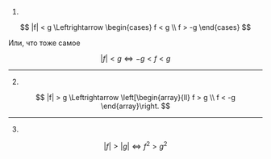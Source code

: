 1.

$$ |f| < g \Leftrightarrow \begin{cases} f < g \\ f > -g \end{cases} $$

Или, что тоже самое

$$ |f| < g \Leftrightarrow -g < f < g $$

---

2.

$$ |f| > g \Leftrightarrow \left[\begin{array}{ll} f > g \\ f < -g \end{array}\right. $$

---

3.

$$ |f| > |g| \Leftrightarrow f^2 > g^2 $$